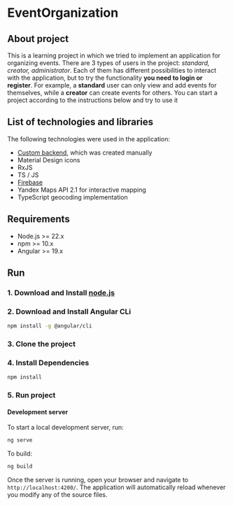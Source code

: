 # EventOrganization

## About project

This is a learning project in which we tried to implement an application for organizing events.
There are 3 types of users in the project: *standard, creator, administrator*.
Each of them has different possibilities to interact with the application, but to try the functionality **you need to login or register**. For example, a **standard** user can only view and add events for themselves, while a **creator** can create events for others. You can start a project according to the instructions below and try to use it



## List of technologies and libraries

The following technologies were used in the application:
* [Custom backend](https://github.com/ChityaVerepanov/events-back), which was created manually
* Material Design icons
* RxJS
* TS / JS
* [Firebase](https://firebase.google.com/)
* Yandex Maps API 2.1 for interactive mapping
* TypeScript geocoding implementation

## Requirements
- Node.js >= 22.x
- npm >= 10.x
- Angular >= 19.x

## Run

### 1. Download and Install [node.js](https://nodejs.org/en/download)

### 2. Download and Install Angular CLi
```bash
npm install -g @angular/cli
```

### 3. Clone the project

### 4. Install Dependencies

```bash
npm install
```

### 5. Run project

#### Development server

To start a local development server, run:

```bash
ng serve
```

To build:
```bash
ng build
```

Once the server is running, open your browser and navigate to `http://localhost:4200/`. The application will automatically reload whenever you modify any of the source files.

